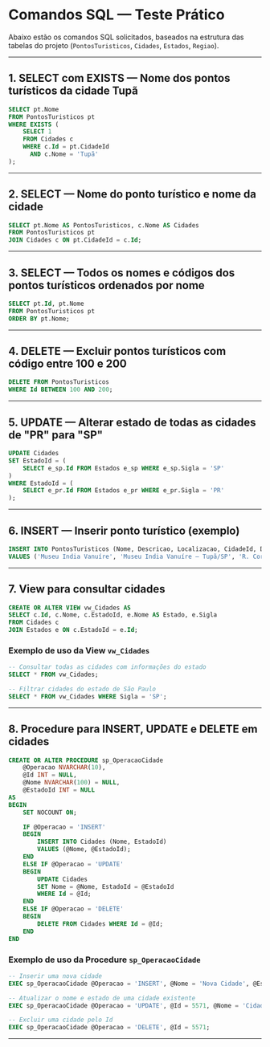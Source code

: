 # Comandos SQL — Teste Prático

Abaixo estão os comandos SQL solicitados, baseados na estrutura das tabelas do projeto (`PontosTuristicos`, `Cidades`, `Estados`, `Regiao`).

---

## 1. SELECT com EXISTS — Nome dos pontos turísticos da cidade Tupã

```sql
SELECT pt.Nome
FROM PontosTuristicos pt
WHERE EXISTS (
    SELECT 1
    FROM Cidades c
    WHERE c.Id = pt.CidadeId
      AND c.Nome = 'Tupã'
);
```

---

## 2. SELECT — Nome do ponto turístico e nome da cidade

```sql
SELECT pt.Nome AS PontosTuristicos, c.Nome AS Cidades
FROM PontosTuristicos pt
JOIN Cidades c ON pt.CidadeId = c.Id;
```

---

## 3. SELECT — Todos os nomes e códigos dos pontos turísticos ordenados por nome

```sql
SELECT pt.Id, pt.Nome
FROM PontosTuristicos pt
ORDER BY pt.Nome;
```

---

## 4. DELETE — Excluir pontos turísticos com código entre 100 e 200

```sql
DELETE FROM PontosTuristicos
WHERE Id BETWEEN 100 AND 200;
```

---

## 5. UPDATE — Alterar estado de todas as cidades de "PR" para "SP"

```sql
UPDATE Cidades
SET EstadoId = (
    SELECT e_sp.Id FROM Estados e_sp WHERE e_sp.Sigla = 'SP'
)
WHERE EstadoId = (
    SELECT e_pr.Id FROM Estados e_pr WHERE e_pr.Sigla = 'PR'
);
```

---

## 6. INSERT — Inserir ponto turístico (exemplo)

```sql
INSERT INTO PontosTuristicos (Nome, Descricao, Localizacao, CidadeId, DataCriacao)
VALUES ('Museu India Vanuíre', 'Museu India Vanuíre – Tupã/SP', 'R. Coroados, 521 · (14) 3491-2202', 3884, GETDATE());
```

---

## 7. View para consultar cidades

```sql
CREATE OR ALTER VIEW vw_Cidades AS
SELECT c.Id, c.Nome, c.EstadoId, e.Nome AS Estado, e.Sigla
FROM Cidades c
JOIN Estados e ON c.EstadoId = e.Id;
```

### Exemplo de uso da View `vw_Cidades`

```sql
-- Consultar todas as cidades com informações do estado
SELECT * FROM vw_Cidades;

-- Filtrar cidades do estado de São Paulo
SELECT * FROM vw_Cidades WHERE Sigla = 'SP';
```
---

## 8. Procedure para INSERT, UPDATE e DELETE em cidades

```sql
CREATE OR ALTER PROCEDURE sp_OperacaoCidade
    @Operacao NVARCHAR(10),
    @Id INT = NULL,
    @Nome NVARCHAR(100) = NULL,
    @EstadoId INT = NULL
AS
BEGIN
    SET NOCOUNT ON;

    IF @Operacao = 'INSERT'
    BEGIN
        INSERT INTO Cidades (Nome, EstadoId)
        VALUES (@Nome, @EstadoId);
    END
    ELSE IF @Operacao = 'UPDATE'
    BEGIN
        UPDATE Cidades
        SET Nome = @Nome, EstadoId = @EstadoId
        WHERE Id = @Id;
    END
    ELSE IF @Operacao = 'DELETE'
    BEGIN
        DELETE FROM Cidades WHERE Id = @Id;
    END
END
```

### Exemplo de uso da Procedure `sp_OperacaoCidade`

```sql
-- Inserir uma nova cidade
EXEC sp_OperacaoCidade @Operacao = 'INSERT', @Nome = 'Nova Cidade', @EstadoId = 1;

-- Atualizar o nome e estado de uma cidade existente
EXEC sp_OperacaoCidade @Operacao = 'UPDATE', @Id = 5571, @Nome = 'Cidade Atualizada', @EstadoId = 2;

-- Excluir uma cidade pelo Id
EXEC sp_OperacaoCidade @Operacao = 'DELETE', @Id = 5571;
```

---